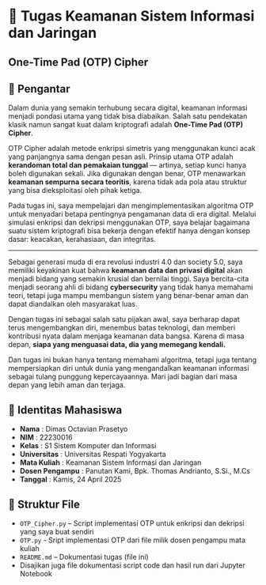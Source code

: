 # 🔐 Tugas Keamanan Sistem Informasi dan Jaringan  
## One-Time Pad (OTP) Cipher


## 📖 Pengantar

Dalam dunia yang semakin terhubung secara digital, keamanan informasi menjadi pondasi utama yang tidak bisa diabaikan. Salah satu pendekatan klasik namun sangat kuat dalam kriptografi adalah **One-Time Pad (OTP) Cipher**.

OTP Cipher adalah metode enkripsi simetris yang menggunakan kunci acak yang panjangnya sama dengan pesan asli. Prinsip utama OTP adalah **kerandoman total dan pemakaian tunggal** — artinya, setiap kunci hanya boleh digunakan sekali. Jika digunakan dengan benar, OTP menawarkan **keamanan sempurna secara teoritis**, karena tidak ada pola atau struktur yang bisa dieksploitasi oleh pihak ketiga.

Pada tugas ini, saya mempelajari dan mengimplementasikan algoritma OTP untuk menyadari betapa pentingnya pengamanan data di era digital. Melalui simulasi enkripsi dan dekripsi menggunakan OTP, saya belajar bagaimana suatu sistem kriptografi bisa bekerja dengan efektif hanya dengan konsep dasar: keacakan, kerahasiaan, dan integritas.

---

Sebagai generasi muda di era revolusi industri 4.0 dan society 5.0, saya memiliki keyakinan kuat bahwa **keamanan data dan privasi digital** akan menjadi bidang yang semakin krusial dan bernilai tinggi. Saya bercita-cita menjadi seorang ahli di bidang **cybersecurity** yang tidak hanya memahami teori, tetapi juga mampu membangun sistem yang benar-benar aman dan dapat diandalkan oleh masyarakat luas.

Dengan tugas ini sebagai salah satu pijakan awal, saya berharap dapat terus mengembangkan diri, menembus batas teknologi, dan memberi kontribusi nyata dalam menjaga keamanan data bangsa. Karena di masa depan, **siapa yang menguasai data, dia yang memegang kendali.**

Dan tugas ini bukan hanya tentang memahami algoritma, tetapi juga tentang mempersiapkan diri untuk dunia yang mengandalkan keamanan informasi sebagai tulang punggung kepercayaannya. Mari jadi bagian dari masa depan yang lebih aman dan terjaga.


## 👤 Identitas Mahasiswa

- **Nama** : Dimas Octavian Prasetyo  
- **NIM** : 22230016  
- **Kelas** : S1 Sistem Komputer dan Informasi
- **Universitas** : Universitas Respati Yogyakarta  
- **Mata Kuliah** : Keamanan Sistem Informasi dan Jaringan  
- **Dosen Pengampu** : Panutan Kami, Bpk. Thomas Andrianto, S.Si., M.Cs  
- **Tanggal** : Kamis, 24 April 2025  

## 📂 Struktur File

- `OTP_Cipher.py` – Script implementasi OTP untuk enkripsi dan dekripsi yang saya buat sendiri
- `OTP.py` - Sript implementasi OTP dari file milik dosen pengampu mata kuliah
- `README.md` – Dokumentasi tugas (file ini)
- Disajikan juga file dokumentasi script code dan hasil run dari Jupyter Notebook
